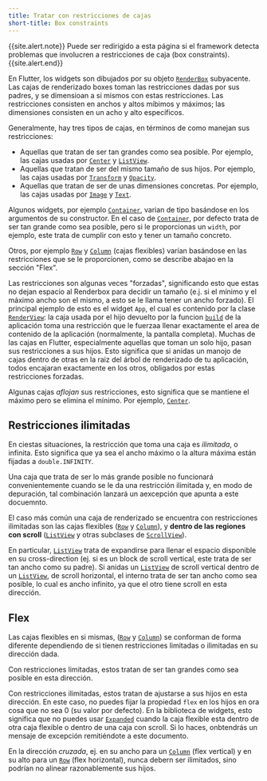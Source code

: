 ```yaml
---
title: Tratar con restricciones de cajas
short-title: Box constraints
---
```


{{site.alert.note}}
  Puede ser redirigido a esta página si el framework detecta problemas que involucren a 
  restricciones de caja (box constraints).
{{site.alert.end}}


En Flutter, los widgets son dibujados por su objeto 
[`RenderBox`]({{site.api}}/flutter/rendering/RenderBox-class.html) subyacente. Las cajas de renderizado boxes toman las restricciones dadas por 
sus padres, y se dimensioan a si mismos con estas 
restricciones. Las restricciones consisten en anchos y altos míbimos y 
máximos; las dimensiones consisten en un acho y alto específicos.

Generalmente, hay tres tipos de cajas, en términos de como manejan 
sus restricciones:

- Aquellas que tratan de ser tan grandes como sea posible.
  Por ejemplo, las cajas usadas por [`Center`]({{site.api}}/flutter/widgets/Center-class.html) y [`ListView`]({{site.api}}/flutter/widgets/ListView-class.html).
- Aquellas que tratan de ser del mismo tamaño de sus hijos.
  Por ejemplo, las cajas usadas por [`Transform`]({{site.api}}/flutter/widgets/Transform-class.html) y [`Opacity`]({{site.api}}/flutter/widgets/Opacity-class.html).
- Aquellas que tratan de ser de unas dimensiones concretas.
  Por ejemplo, las cajas usadas por [`Image`]({{site.api}}/flutter/dart-ui/Image-class.html) y [`Text`]({{site.api}}/flutter/widgets/Text-class.html).

Algunos widgets, por ejemplo [`Container`]({{site.api}}/flutter/widgets/Container-class.html), varian de tipo basándose en 
los argumentos de su constructor. En el caso de [`Container`]({{site.api}}/flutter/widgets/Container-class.html), por defecto
trata de ser tan grande como sea posible, pero si le proporcionas un `width`, por 
ejemplo, este trata de cumplir con esto y tener un tamaño concreto.

Otros, por ejemplo [`Row`]({{site.api}}/flutter/widgets/Row-class.html) y [`Column`]({{site.api}}/flutter/widgets/Column-class.html) (cajas flexibles) varían basándose en las
restricciones que se le proporcionen, como se describe abajao en la sección "Flex".

Las restricciones son algunas veces "forzadas", significando esto que estas no dejan espacio 
al Renderbox para decidir un tamaño (e.j. si el mínimo y 
el máximo ancho son el mismo, a esto se le llama tener un ancho forzado). El
principal ejemplo de esto es el widget `App`, el cual es contenido por la clase
[`RenderView`]({{site.api}}/flutter/rendering/RenderView-class.html): 
la caja usada por el hijo devuelto por la funcion 
[`build`]({{site.api}}/flutter/widgets/State/build.html) de la
aplicación toma una restricción que le fuerzaa llenar
exactamente el area de contenido de la aplicación (normalmente, la pantalla
completa). Muchas de las cajas en Flutter, especialmente aquellas que toman un 
solo hijo, pasan sus restricciones a sus hijos. Esto
significa que si anidas un manojo de cajas dentro de otras en la raiz
del árbol de renderizado de tu aplicación, todos encajaran exactamente en los
otros, obligados por estas restricciones forzadas.

Algunas cajas _aflojan_ sus restricciones, esto significa que se mantiene el máximo
pero se elimina el mínimo. Por ejemplo,
[`Center`]({{site.api}}/flutter/widgets/Center-class.html).

Restricciones ilimitadas
---------------------

En ciestas situaciones, la restricción que toma una caja es 
_ilimitada_, o infinita. Esto significa que ya sea el ancho máximo o 
la altura máxima están fijadas a `double.INFINITY`.

Una caja que trata de ser lo más grande posible no funcionará convenientemente cuando 
se le da una restricción ilimitada y, en modo de depuración, tal combinación
lanzará un aexcepción que apunta a este docuemnto.

El caso más común una caja de renderizado se encuentra con restricciones
ilimitadas son las cajas flexibles
([`Row`]({{site.api}}/flutter/widgets/Row-class.html)
y [`Column`]({{site.api}}/flutter/widgets/Column-class.html)),
y **dentro de las regiones con scroll**
([`ListView`]({{site.api}}/flutter/widgets/ListView-class.html)
y otras subclases de [`ScrollView`]({{site.api}}/flutter/widgets/ScrollView-class.html)).

En particular, [`ListView`]({{site.api}}/flutter/widgets/ListView-class.html)
trata de expandirse para llenar el espacio disponible 
en su cross-direction (ej. si es un block de scroll vertical, este trata
de ser tan ancho como su padre). Si anidas un 
[`ListView`]({{site.api}}/flutter/widgets/ListView-class.html) de scroll vertical
dentro de un [`ListView`]({{site.api}}/flutter/widgets/ListView-class.html),
de scroll horizontal, el interno trata de ser tan ancho como sea posible, 
lo cual es ancho infinito, ya que el otro tiene scroll en esta dirección.

Flex
----

Las cajas flexibles en si mismas, 
([`Row`]({{site.api}}/flutter/widgets/Row-class.html)
y [`Column`]({{site.api}}/flutter/widgets/Column-class.html))
se conforman de forma diferente 
dependiendo de si tienen restricciones limitadas o ilimitadas en 
su dirección dada.

Con restricciones limitadas, estos tratan de ser tan grandes como sea posible en esta
dirección.

Con restricciones ilimitadas, estos tratan de ajustarse a sus hijos en esta 
dirección. En este caso, no puedes fijar la propiedad `flex` en los hijos en
ora cosa que no sea 0 (su valor por defecto). En la biblioteca de widgets, esto
significa que no puedes usar [`Expanded`]({{site.api}}/flutter/widgets/Expanded-class.html)
cuando la caja flexible esta dentro de 
otra caja flexible o dentro de una caja con scroll. Si lo haces, onbtendrás un
mensaje de excepción remitiéndote a este documento.

En la dirección _cruzada_, ej. en su ancho para un [`Column`]({{site.api}}/flutter/widgets/Column-class.html) (flex vertical) y en su 
alto para un [`Row`]({{site.api}}/flutter/widgets/Row-class.html) (flex horizontal), nunca debern ser ilimitados, 
sino podrían no alinear razonablemente sus hijos.
